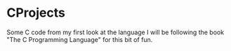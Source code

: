 # CProjects
Some C code from my first look at the language
I will be following the book "The C Programming Language" for this bit of fun.
